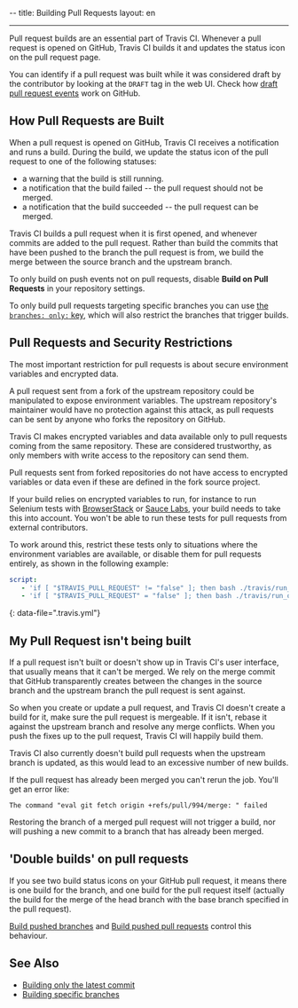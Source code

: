 --
title: Building Pull Requests
layout: en

---

Pull request builds are an essential part of Travis CI.
Whenever a pull request is opened on GitHub, Travis CI builds it and updates the status icon on the pull request page.

You can identify if a pull request was built while it was considered draft by the contributor by looking at the `DRAFT` tag in the web UI. Check how [draft pull request events](https://github.blog/2019-02-14-introducing-draft-pull-requests/) work on GitHub.

## How Pull Requests are Built

When a pull request is opened on GitHub, Travis CI receives a notification and runs a build.
During the build, we update the status icon of the pull request to one of the following statuses:

- a warning that the build is still running.
- a notification that the build failed -- the pull request should not be merged.
- a notification that the build succeeded -- the pull request can be merged.

Travis CI builds a pull request when it is first opened, and whenever commits are added to the pull request.
Rather than build the commits that have been pushed to the branch the pull request is from, we build the merge between the source branch and the upstream branch.

To only build on push events not on pull requests, disable **Build on Pull Requests** in your repository settings.

To only build pull requests targeting specific branches you can use [the `branches: only:` key](/user/customizing-the-build/#building-specific-branches), which will also restrict the branches that trigger builds.

## Pull Requests and Security Restrictions

The most important restriction for pull requests is about secure environment variables and encrypted data.

A pull request sent from a fork of the upstream repository could be manipulated to expose environment variables.
The upstream repository's maintainer would have no protection against this attack, as pull requests can be sent by anyone who forks the repository on GitHub.

Travis CI makes encrypted variables and data available only to pull requests coming from the same repository. These are considered trustworthy, as only members with write access to the repository can send them.

Pull requests sent from forked repositories do not have access to encrypted variables or data even if these are defined in the fork source project.

If your build relies on encrypted variables to run, for instance to run Selenium tests with 
[BrowserStack](https://www.browserstack.com) or [Sauce Labs](https://saucelabs.com/), your build 
needs to take this into account. You won't be able to run these tests for pull requests from external contributors.

To work around this, restrict these tests only to situations where the
environment variables are available, or disable them for pull requests entirely, as shown in the following example:

```yaml
script:
   - 'if [ "$TRAVIS_PULL_REQUEST" != "false" ]; then bash ./travis/run_on_pull_requests; fi'
   - 'if [ "$TRAVIS_PULL_REQUEST" = "false" ]; then bash ./travis/run_on_non_pull_requests; fi'
```
{: data-file=".travis.yml"}

## My Pull Request isn't being built

If a pull request isn't built or doesn't show up in Travis CI's user interface, that usually means that it can't be merged.
We rely on the merge commit that GitHub transparently creates between the changes in the source branch and the upstream branch the pull request is sent against.

So when you create or update a pull request, and Travis CI doesn't create a
build for it, make sure the pull request is mergeable.
If it isn't, rebase it against the upstream branch and resolve any merge conflicts. When you push the fixes up to the pull request, Travis CI will happily build them.

Travis CI also currently doesn't build pull requests when the upstream branch is updated, as this would lead to an excessive number of new builds.

If the pull request has already been merged you can't rerun the job. You'll get an error like:


```
The command "eval git fetch origin +refs/pull/994/merge: " failed
```

Restoring the branch of a merged pull request will not trigger a build, nor will pushing a new commit to a branch that has already been merged.

## 'Double builds' on pull requests

If you see two build status icons on your GitHub pull request, it means there is one build for the branch, and one build for the pull request itself (actually the build for the merge of the head branch with the base branch specified in the pull request).

[Build pushed branches](/user/web-ui/#build-pushed-branches) and [Build pushed pull requests](/user/web-ui/#build-pushed-pull-requests) control this behaviour.

## See Also

* [Building only the latest commit](/user/customizing-the-build/#building-only-the-latest-commit)
* [Building specific branches](/user/customizing-the-build/#building-specific-branches)
